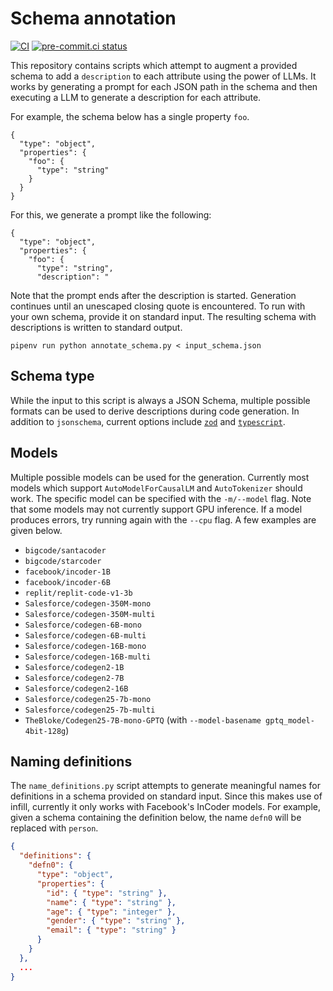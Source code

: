 # Schema annotation
[![CI](https://github.com/michaelmior/annotate-schema/actions/workflows/ci.yml/badge.svg)](https://github.com/michaelmior/annotate-schema/actions/workflows/ci.yml)
[![pre-commit.ci status](https://results.pre-commit.ci/badge/github/michaelmior/annotate-schema/main.svg)](https://results.pre-commit.ci/latest/github/michaelmior/annotate-schema/main)

This repository contains scripts which attempt to augment a provided schema to add a `description` to each attribute using the power of LLMs.
It works by generating a prompt for each JSON path in the schema and then executing a LLM to generate a description for each attribute.


For example, the schema below has a single property `foo`.

    {
      "type": "object",
      "properties": {
        "foo": {
          "type": "string"
        }
      }
    }

For this, we generate a prompt like the following:

    {
      "type": "object",
      "properties": {
        "foo": {
          "type": "string",
          "description": "

Note that the prompt ends after the description is started.
Generation continues until an unescaped closing quote is encountered.
To run with your own schema, provide it on standard input.
The resulting schema with descriptions is written to standard output.

    pipenv run python annotate_schema.py < input_schema.json

## Schema type

While the input to this script is always a JSON Schema, multiple possible formats can be used to derive descriptions during code generation.
In addition to `jsonschema`, current options include [`zod`](https://zod.dev/) and [`typescript`](https://www.typescriptlang.org/docs/handbook/2/objects.html).

## Models

Multiple possible models can be used for the generation.
Currently most models which support `AutoModelForCausalLM` and `AutoTokenizer` should work.
The specific model can be specified with the `-m/--model` flag.
Note that some models may not currently support GPU inference.
If a model produces errors, try running again with the `--cpu` flag.
A few examples are given below.

- `bigcode/santacoder`
- `bigcode/starcoder`
- `facebook/incoder-1B`
- `facebook/incoder-6B`
- `replit/replit-code-v1-3b`
- `Salesforce/codegen-350M-mono`
- `Salesforce/codegen-350M-multi`
- `Salesforce/codegen-6B-mono`
- `Salesforce/codegen-6B-multi`
- `Salesforce/codegen-16B-mono`
- `Salesforce/codegen-16B-multi`
- `Salesforce/codegen2-1B`
- `Salesforce/codegen2-7B`
- `Salesforce/codegen2-16B`
- `Salesforce/codegen25-7b-mono`
- `Salesforce/codegen25-7b-multi`
- `TheBloke/Codegen25-7B-mono-GPTQ` (with `--model-basename gptq_model-4bit-128g`)

## Naming definitions

The `name_definitions.py` script attempts to generate meaningful names for definitions in a schema provided on standard input.
Since this makes use of infill, currently it only works with Facebook's InCoder models.
For example, given a schema containing the definition below, the name `defn0` will be replaced with `person`.

```json
{
  "definitions": {
    "defn0": {
      "type": "object",
      "properties": {
        "id": { "type": "string" },
        "name": { "type": "string" },
        "age": { "type": "integer" },
        "gender": { "type": "string" },
        "email": { "type": "string" }
      }
    }
  },
  ...
}
```
